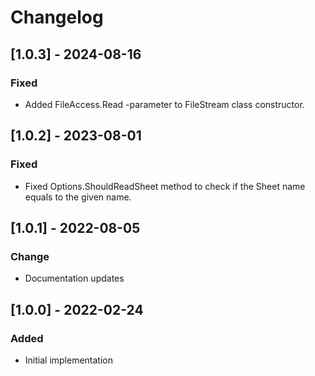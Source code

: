 # Changelog

## [1.0.3] - 2024-08-16
### Fixed
- Added FileAccess.Read -parameter to FileStream class constructor.

## [1.0.2] - 2023-08-01
### Fixed
- Fixed Options.ShouldReadSheet method to check if the Sheet name equals to the given name.

## [1.0.1] - 2022-08-05
### Change
- Documentation updates

## [1.0.0] - 2022-02-24
### Added
- Initial implementation